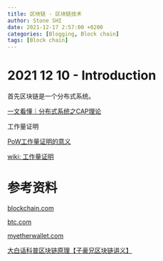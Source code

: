 ```yaml
---
title: 区块链 - 区块链技术
author: Stone SHI
date: 2021-12-17 2:57:00 +0200
categories: [Blogging, Block chain]
tags: [Block chain]
---
```


# 2021 12 10 - Introduction

首先区块链是一个分布式系统。

[一文看懂｜分布式系统之CAP理论](https://cloud.tencent.com/developer/article/1860632)

工作量证明

[PoW工作量证明的意义](https://cloud.tencent.com/developer/article/1051887)

[wiki: 工作量证明](https://zh.wikipedia.org/wiki/%E5%B7%A5%E4%BD%9C%E9%87%8F%E8%AD%89%E6%98%8E)

# 参考资料

[blockchain.com](https://www.blockchain.com/)

[btc.com](https://btc.com/)

[myetherwallet.com](https://www.myetherwallet.com/)

[大白话科普区块链原理【子豪兄区块链讲义】](https://zhuanlan.zhihu.com/p/50767485)

